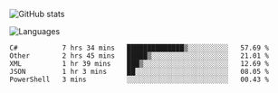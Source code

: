 ![GitHub stats](https://github-readme-stats.vercel.app/api?username=emipa606&theme=github_dark&show_icons=true)

![Languages](https://github-readme-stats.vercel.app/api/top-langs/?username=emipa606&theme=github_dark&layout=compact)

<!--START_SECTION:waka-->
```text
C#           7 hrs 34 mins   ██████████████▒░░░░░░░░░░   57.69 % 
Other        2 hrs 45 mins   █████▒░░░░░░░░░░░░░░░░░░░   21.01 % 
XML          1 hr 39 mins    ███▒░░░░░░░░░░░░░░░░░░░░░   12.69 % 
JSON         1 hr 3 mins     ██░░░░░░░░░░░░░░░░░░░░░░░   08.05 % 
PowerShell   3 mins          ░░░░░░░░░░░░░░░░░░░░░░░░░   00.43 % 
```
<!--END_SECTION:waka-->
